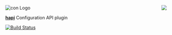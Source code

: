<a href="https://github.com/spumko"><img src="https://raw.github.com/spumko/spumko/master/images/from.png" align="right" /></a>
![con Logo](https://raw.github.com/spumko/con/master/images/con.png)

[**hapi**](https://github.com/spumko/hapi) Configuration API plugin

[![Build Status](https://secure.travis-ci.org/spumko/con.png)](http://travis-ci.org/spumko/con)

